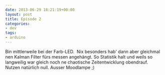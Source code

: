 ```yaml
---
date: 2013-06-29 18:21:19+00:00
layout: post
title: Episode 2
categories:
- dev
tags:
- arduino
---
```


Bin mittlerweile bei der Farb-LED.  Nix besonders hab' dann aber gleichmal nen Kalman Filter fürs messen angehängt. So Statistik halt und weils so langweilig war gleich noch ne chaotische Zeitentwicklung obendrauf. Nutzen natürlich null. Ausser Moodlampe ;)


